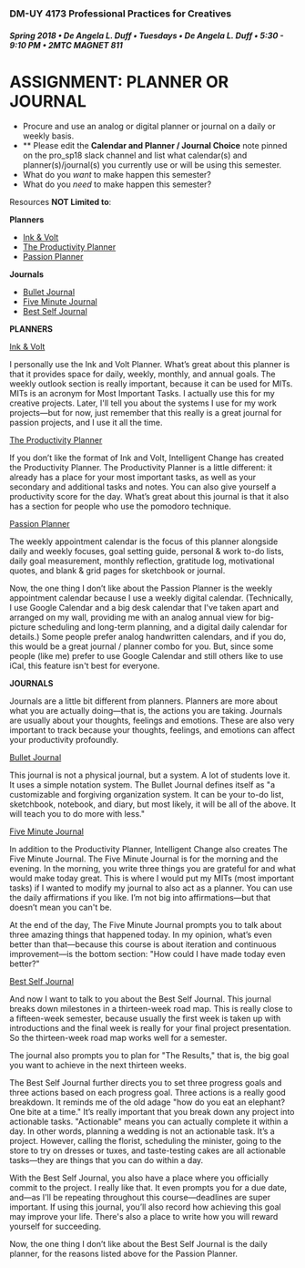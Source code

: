 ### DM-UY 4173 Professional Practices for Creatives
##### Spring 2018 • De Angela L. Duff • Tuesdays • De Angela L. Duff • 5:30 - 9:10 PM • 2MTC MAGNET 811

# ASSIGNMENT: PLANNER OR JOURNAL

* Procure and use an analog or digital planner or journal on a daily or weekly basis.
* ** Please edit the **Calendar and Planner / Journal Choice** note pinned on the pro_sp18 slack channel and list what calendar(s) and planner(s)/journal(s) you currently use or will be using this semester.
* What do you *want* to make happen this semester?
* What do you *need* to make happen this semester?

Resources **NOT Limited to**:

**Planners**
* [Ink &amp; Volt](https://inkandvolt.com/product/volt-planner/)
* [The Productivity Planner](https://www.intelligentchange.com/products/the-productivity-planner)
* [Passion Planner](http://www.passionplanner.com/)

**Journals**
* [Bullet Journal](http://bulletjournal.com/)
* [Five Minute Journal](https://www.intelligentchange.com/products/the-five-minute-journal)
* [Best Self Journal](https://bestself.co/products/self-journal)


**PLANNERS**

[Ink &amp; Volt](https://inkandvolt.com/product/volt-planner/)

I personally use the Ink and Volt Planner. What’s great about this planner is that it provides space for daily, weekly, monthly, and annual goals. The weekly outlook section is really important, because it can be used for MITs. MITs is an acronym for Most Important Tasks. I actually use this for my creative projects. Later, I'll tell you about the systems I use for my work projects—but for now, just remember that this really is a great journal for passion projects, and I use it all the time.

[The Productivity Planner](https://www.intelligentchange.com/products/the-productivity-planner)

If you don’t like the format of Ink and Volt, Intelligent Change has created the Productivity Planner. The Productivity Planner is a little different: it already has a place for your most important tasks, as well as your secondary and additional tasks and notes. You can also give yourself a productivity score for the day. What’s great about this journal is that it also has a section for people who use the pomodoro technique. 

[Passion Planner](http://www.passionplanner.com/)

The weekly appointment calendar is the focus of this planner alongside daily and weekly focuses, goal setting guide, personal &amp; work to-do lists, daily goal measurement, monthly reflection, gratitude log, motivational quotes, and blank &amp; grid pages for sketchbook or journal.

Now, the one thing I don’t like about the Passion Planner is the weekly appointment calendar because I use a weekly digital calendar. (Technically, I use Google Calendar and a big desk calendar that I've taken apart and arranged on my wall, providing me with an analog annual view for big-picture scheduling and long-term planning, and a digital daily calendar for details.) Some people prefer analog handwritten calendars, and if you do, this would be a great journal / planner combo for you. But, since some people (like me) prefer to use Google Calendar and still others like to use iCal, this feature isn't best for everyone. 

**JOURNALS**

Journals are a little bit different from planners. Planners are more about what you are actually doing—that is, the actions you are taking. Journals are usually about your thoughts, feelings and emotions. These are also very important to track because your thoughts, feelings, and emotions can affect your productivity profoundly.

[Bullet Journal](http://bulletjournal.com/)

This journal is not a physical journal, but a system. A lot of students love it. It uses a simple notation system. The Bullet Journal defines itself as "a customizable and forgiving organization system. It can be your to-do list, sketchbook, notebook, and diary, but most likely, it will be all of the above. It will teach you to do more with less."

[Five Minute Journal](https://www.intelligentchange.com/products/the-five-minute-journal)

In addition to the Productivity Planner, Intelligent Change also creates The Five Minute Journal. The Five Minute Journal is for the morning and the evening. In the morning, you write three things you are grateful for and what would make today great. This is where I would put my MITs (most important tasks) if I wanted to modify my journal to also act as a planner. You can use the daily affirmations if you like. I’m not big into affirmations—but that doesn’t mean you can't be.

At the end of the day, The Five Minute Journal prompts you to talk about three amazing things that happened today. In my opinion, what’s even better than that—because this course is about iteration and continuous improvement—is the bottom section: "How could I have made today even better?"


[Best Self Journal](https://bestself.co/products/self-journal)

And now I want to talk to you about the Best Self Journal. This journal breaks down milestones in a thirteen-week road map. This is really close to a fifteen-week semester, because usually the first week is taken up with introductions and the final week is really for your final project presentation. So the thirteen-week road map works well for a semester.

The journal also prompts you to plan for "The Results," that is, the big goal you want to achieve in the next thirteen weeks.

The Best Self Journal further directs you to set three progress goals and three actions based on each progress goal. Three actions is a really good breakdown. It reminds me of the old adage "how do you eat an elephant? One bite at a time." It’s really important that you break down any project into actionable tasks. "Actionable" means you can actually complete it within a day. In other words, planning a wedding is not an actionable task. It’s a project. However, calling the florist, scheduling the minister, going to the store to try on dresses or tuxes, and taste-testing cakes are all actionable tasks—they are things that you can do within a day.

With the Best Self Journal, you also have a place where you officially commit to the project. I really like that. It even prompts you for a due date, and—as I'll be repeating throughout this course—deadlines are super important. If using this journal, you’ll also record how achieving this goal may improve your life. There's also a place to write how you will reward yourself for succeeding.

Now, the one thing I don’t like about the Best Self Journal is the daily planner, for the reasons listed above for the Passion Planner.

 